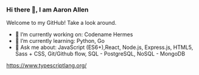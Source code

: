 ### Hi there 👋, I am Aaron Allen

Welcome to my GitHub! Take a look around.
<!--
**H3R01A/H3R01A** is a ✨ _special_ ✨ repository because its `README.md` (this file) appears on your GitHub profile.

Here are some ideas to get you started:

- 🔭 I’m currently working on ...
- 🌱 I’m currently learning ...
- 👯 I’m looking to collaborate on ...
- 🤔 I’m looking for help with ...
- 💬 Ask me about ...
- 📫 How to reach me: ...
- 😄 Pronouns: ...
- ⚡ Fun fact: ...
-->

- 🔭 I’m currently working on: Codename Hermes
- 🌱 I’m currently learning: Python, Go
- 💬 Ask me about: JavaScript (ES6+),React, Node.js, Express.js, HTML5, Sass + CSS, Git/Github flow, SQL - PostgreSQL, NoSQL - MongoDB

https://www.typescriptlang.org/
